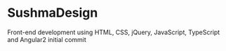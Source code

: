 # SushmaDesign
Front-end development using HTML, CSS, jQuery, JavaScript, TypeScript and Angular2
initial commit

